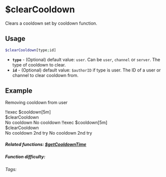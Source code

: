 # $clearCooldown

Clears a cooldown set by cooldown function.

## Usage

```php
$clearCooldown[type;id]
```
- **`type`** - (Optional) default value: `user`. Can be `user`, `channel` or `server`. The type of cooldown to clear.
- **`id`** - (Optional) default value: `$authorID` if type is user. The ID of a user or channel to clear cooldown from.

## Example

Removing cooldown from user

<discord-messages>
    <discord-message :bot="false" role-color="#d6e0ff" author="User" avatar="https://cdn.discordapp.com/embed/avatars/0.png">
        !!exec $cooldown[5m]<br>
        $clearCooldown<br>
        No cooldown
    </discord-message>
    <discord-message :bot="true" role-color="#5fb0fa" author="Custom Command" avatar="https://doc.ccommandbot.com/bot-profile.png">
        No cooldown
    </discord-message>
    <discord-message :bot="false" role-color="#d6e0ff" author="User" avatar="https://cdn.discordapp.com/embed/avatars/0.png">
        !!exec $cooldown[5m]<br>
        $clearCooldown<br>
        No cooldown 2nd try
    </discord-message>
    <discord-message :bot="true" role-color="#5fb0fa" author="Custom Command" avatar="https://doc.ccommandbot.com/bot-profile.png">
        No cooldown 2nd try
    </discord-message>
</discord-messages>

##### Related functions: [$getCooldownTime](../Cooldown/getCooldownTime.md)

##### Function difficulty: <Easy/>
###### Tags: <Badge type="tip" text="Cooldown" vertical="middle"/> <Badge type="tip" text="Clear Cooldown" vertical="middle"/>